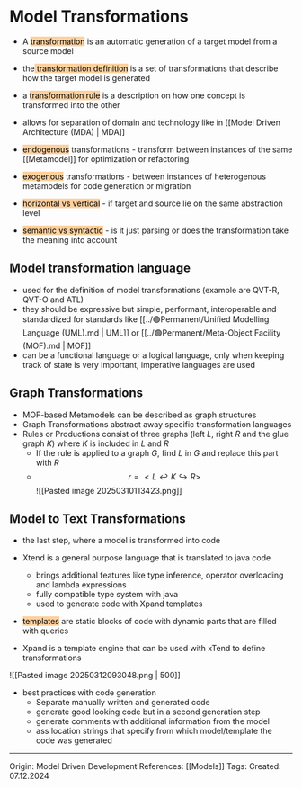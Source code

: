 # Model Transformations

- A <mark style="background: #FFB86CA6;">transformation</mark> is an automatic generation of a target model from a source model
- the<mark style="background: #FFB86CA6;"> transformation definition</mark> is a set of transformations that describe how the target model is generated
- a <mark style="background: #FFB86CA6;">transformation rule</mark> is a description on how one concept is transformed into the other

- allows for separation of domain and technology like in [[Model Driven Architecture (MDA) | MDA]]
- <mark style="background: #FFB86CA6;">endogenous</mark> transformations - transform between instances of the same [[Metamodel]] for optimization or refactoring
- <mark style="background: #FFB86CA6;">exogenous</mark> transformations - between instances of heterogenous metamodels for code generation or migration
- <mark style="background: #FFB86CA6;">horizontal vs vertical</mark> - if target and source lie on the same abstraction level
- <mark style="background: #FFB86CA6;">semantic vs syntactic</mark> - is it just parsing or does the transformation take the meaning into account

## Model transformation language

- used for the definition of model transformations (example are QVT-R, QVT-O and ATL)
- they should be expressive but simple, performant, interoperable and standardized for standards like [[../🟢Permanent/Unified Modelling Language (UML).md | UML]] or [[../🟢Permanent/Meta-Object Facility (MOF).md | MOF]] 
- can be a functional language or a logical language, only when keeping track of state is very important, imperative languages are used

## Graph Transformations

- MOF-based Metamodels can be described as graph structures
- Graph Transformations abstract away specific transformation languages
- Rules or Productions consist of three graphs (left $L$, right $R$ and the glue graph $K$) where $K$ is included in $L$ and $R$
	- If the rule is applied to a graph $G$, find $L$ in $G$ and replace this part with $R$
	- $$r = <L \hookleftarrow K \hookrightarrow R>$$
![[Pasted image 20250310113423.png]]

## Model to Text Transformations

- the last step, where a model is transformed into code

- Xtend is a general purpose language that is translated to java code
	- brings additional features like type inference, operator overloading and lambda expressions
	- fully compatible type system with java
	- used to generate code with Xpand templates
- <mark style="background: #FFB86CA6;">templates</mark> are static blocks of code with dynamic parts that are filled with queries
- Xpand is a template engine that can be used with xTend to define transformations

![[Pasted image 20250312093048.png | 500]]

- best practices with code generation
	- Separate manually written and generated code
	- generate good looking code but in a second generation step
	- generate comments with additional information from the model
	- ass location strings that specify from which model/template the code was generated

---

Origin: Model Driven Development
References: [[Models]]
Tags: 
Created: 07.12.2024

